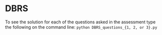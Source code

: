 # DBRS

To see the solution for each of the questions asked in the assessment
type the following on the command line:
  `python DBRS_questions_{1, 2, or 3}.py`
